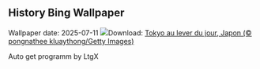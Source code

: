 ## History Bing Wallpaper
Wallpaper date: 2025-07-11
![](https://www.bing.com/th?id=OHR.TokyoSunrise_FR-FR0485662273_UHD.jpg&w=1000)Download: [Tokyo au lever du jour, Japon (© pongnathee kluaythong/Getty Images)](https://www.bing.com/th?id=OHR.TokyoSunrise_FR-FR0485662273_UHD.jpg)

Auto get programm by LtgX
